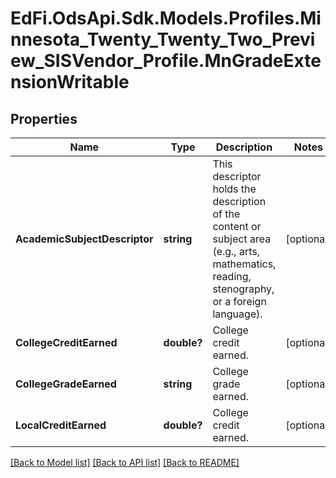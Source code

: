 # EdFi.OdsApi.Sdk.Models.Profiles.Minnesota_Twenty_Twenty_Two_Preview_SISVendor_Profile.MnGradeExtensionWritable
## Properties

Name | Type | Description | Notes
------------ | ------------- | ------------- | -------------
**AcademicSubjectDescriptor** | **string** | This descriptor holds the description of the content or subject area (e.g., arts, mathematics, reading, stenography, or a foreign language). | [optional] 
**CollegeCreditEarned** | **double?** | College credit earned. | [optional] 
**CollegeGradeEarned** | **string** | College grade earned. | [optional] 
**LocalCreditEarned** | **double?** | College credit earned. | [optional] 

[[Back to Model list]](../README.md#documentation-for-models) [[Back to API list]](../README.md#documentation-for-api-endpoints) [[Back to README]](../README.md)

